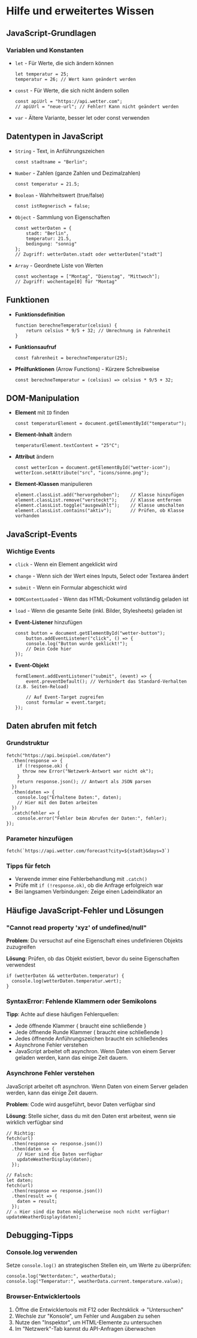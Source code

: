 # Hilfe und erweitertes Wissen

## JavaScript-Grundlagen

### Variablen und Konstanten

- `let` - Für Werte, die sich ändern können

    ```
    let temperatur = 25;
    temperatur = 26; // Wert kann geändert werden
    ```

- `const` - Für Werte, die sich nicht ändern sollen

    ```
    const apiUrl = "https://api.wetter.com";
    // apiUrl = "neue-url"; // Fehler! Kann nicht geändert werden
    ```
- `var` - Ältere Variante, besser let oder const verwenden

## Datentypen in JavaScript

- `String` - Text, in Anführungszeichen

    ```
    const stadtname = "Berlin";
    ```

- `Number` - Zahlen (ganze Zahlen und Dezimalzahlen)
    ```
    const temperatur = 21.5;
    ```
- `Boolean` - Wahrheitswert (true/false)

    ```
    const istRegnerisch = false;
    ```

- `Object` - Sammlung von Eigenschaften

    ```
    const wetterDaten = {
        stadt: "Berlin",
        temperatur: 21.5,
        bedingung: "sonnig"
    };
    // Zugriff: wetterDaten.stadt oder wetterDaten["stadt"]
    ```
- `Array` - Geordnete Liste von Werten

    ```
    const wochentage = ["Montag", "Dienstag", "Mittwoch"];
    // Zugriff: wochentage[0] für "Montag"
    ```

## Funktionen

- **Funktionsdefinition**

    ```
    function berechneTemperatur(celsius) {
        return celsius * 9/5 + 32; // Umrechnung in Fahrenheit
    }
    ```

- **Funktionsaufruf**

    ```
    const fahrenheit = berechneTemperatur(25);
    ```

- **Pfeilfunktionen** (Arrow Functions) - Kürzere Schreibweise

    ```
    const berechneTemperatur = (celsius) => celsius * 9/5 + 32;
    ```

## DOM-Manipulation

- **Element** mit `ID` finden

    ```
    const temperaturElement = document.getElementById("temperatur");
    ```

- **Element-Inhalt** ändern

    ```
    temperaturElement.textContent = "25°C";
    ```

- **Attribut** ändern

    ```
    const wetterIcon = document.getElementById("wetter-icon");
    wetterIcon.setAttribute("src", "icons/sonne.png");
    ```

- **Element-Klassen** manipulieren

    ```
    element.classList.add("hervorgehoben");    // Klasse hinzufügen
    element.classList.remove("versteckt");     // Klasse entfernen
    element.classList.toggle("ausgewählt");    // Klasse umschalten
    element.classList.contains("aktiv");       // Prüfen, ob Klasse vorhanden
    ```

## JavaScript-Events

### Wichtige Events
- `click` - Wenn ein Element angeklickt wird
- `change` - Wenn sich der Wert eines Inputs, Select oder Textarea ändert
- `submit` - Wenn ein Formular abgeschickt wird
- `DOMContentLoaded` - Wenn das HTML-Dokument vollständig geladen ist
- `load` - Wenn die gesamte Seite (inkl. Bilder, Stylesheets) geladen ist

- **Event-Listener** hinzufügen

    ```
    const button = document.getElementById("wetter-button");
        button.addEventListener("click", () => {
        console.log("Button wurde geklickt!");
        // Dein Code hier
    });
    ```

- **Event-Objekt**

    ```
    formElement.addEventListener("submit", (event) => {
        event.preventDefault(); // Verhindert das Standard-Verhalten (z.B. Seiten-Reload)
        
        // Auf Event-Target zugreifen
        const formular = event.target;
    });
    ```

## Daten abrufen mit fetch

### Grundstruktur

```
fetch("https://api.beispiel.com/daten")
  .then(response => {
    if (!response.ok) {
      throw new Error("Netzwerk-Antwort war nicht ok");
    }
    return response.json(); // Antwort als JSON parsen
  })
  .then(daten => {
    console.log("Erhaltene Daten:", daten);
    // Hier mit den Daten arbeiten
  })
  .catch(fehler => {
    console.error("Fehler beim Abrufen der Daten:", fehler);
});
```

### Parameter hinzufügen

```
fetch(`https://api.wetter.com/forecast?city=${stadt}&days=3`)
```

### Tipps für fetch
- Verwende immer eine Fehlerbehandlung mit `.catch()`
- Prüfe mit `if (!response.ok)`, ob die Anfrage erfolgreich war
- Bei langsamen Verbindungen: Zeige einen Ladeindikator an

## Häufige JavaScript-Fehler und Lösungen

### "Cannot read property 'xyz' of undefined/null"

**Problem**: Du versuchst auf eine Eigenschaft eines undefinieren Objekts zuzugreifen

**Lösung**: Prüfen, ob das Objekt existiert, bevor du seine Eigenschaften verwendest

```
if (wetterDaten && wetterDaten.temperatur) {
  console.log(wetterDaten.temperatur.wert);
}
```

### SyntaxError: Fehlende Klammern oder Semikolons

**Tipp**: Achte auf diese häufigen Fehlerquellen:

- Jede öffnende Klammer { braucht eine schließende }
- Jede öffnende Runde Klammer ( braucht eine schließende )
- Jedes öffnende Anführungszeichen braucht ein schließendes
- Asynchrone Fehler verstehen
- JavaScript arbeitet oft asynchron. Wenn Daten von einem Server geladen werden, kann das einige Zeit dauern.

### Asynchrone Fehler verstehen  

JavaScript arbeitet oft asynchron. Wenn Daten von einem Server geladen werden, kann das einige Zeit dauern.

**Problem**: Code wird ausgeführt, bevor Daten verfügbar sind

**Lösung**: Stelle sicher, dass du mit den Daten erst arbeitest, wenn sie wirklich verfügbar sind

```
// Richtig:
fetch(url)
  .then(response => response.json())
  .then(daten => {
    // Hier sind die Daten verfügbar
    updateWeatherDisplay(daten);
  });

// Falsch:
let daten;
fetch(url)
  .then(response => response.json())
  .then(result => {
    daten = result;
  });
// ⚠️ Hier sind die Daten möglicherweise noch nicht verfügbar!
updateWeatherDisplay(daten);
```

## Debugging-Tipps

### Console.log verwenden

Setze `console.log()` an strategischen Stellen ein, um Werte zu überprüfen:

```
console.log("Wetterdaten:", weatherData);
console.log("Temperatur:", weatherData.current.temperature.value);
```

### Browser-Entwicklertools
1. Öffne die Entwicklertools mit F12 oder Rechtsklick → "Untersuchen"
2. Wechsle zur "Konsole", um Fehler und Ausgaben zu sehen
3. Nutze den "Inspektor", um HTML-Elemente zu untersuchen
4. Im "Netzwerk"-Tab kannst du API-Anfragen überwachen
